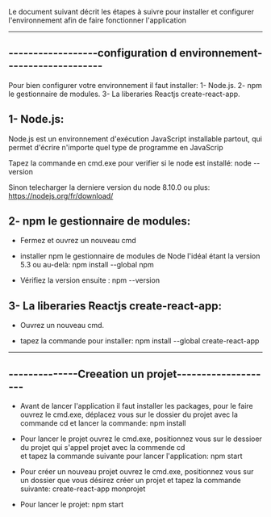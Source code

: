 
  Le document suivant décrit les étapes à suivre pour installer et configurer l'environnement afin de faire fonctionner l'application

  -------------------------------------------------------------------
  ------------------configuration d environnement--------------------
  -------------------------------------------------------------------

  Pour bien configurer votre environnement il faut installer: 
  1- Node.js. 
  2- npm le gestionnaire de modules.
  3- La liberaries Reactjs create-react-app.


  1- Node.js:
  -----------

  Node.js est un environnement d'exécution JavaScript installable partout, qui permet d'écrire n'importe quel type de programme en JavaScrip

  Tapez la commande en cmd.exe pour verifier si le node est installé: 
   node --version

  Sinon telecharger la derniere version du node 8.10.0 ou plus: 
  https://nodejs.org/fr/download/

  2- npm le gestionnaire de modules:
  ----------------------------------

  - Fermez et ouvrez un nouveau cmd

  - installer npm le gestionnaire de modules de Node l'idéal étant la version 5.3 ou au-delà:
   npm install --global npm

  - Vérifiez la version ensuite :
   npm --version

  3- La liberaries Reactjs create-react-app:
  ------------------------------------------

  - Ouvrez un nouveau cmd.

  - tapez la commande pour installer:
   npm install --global create-react-app




  -----------------------------------------------------
  --------------Creeation un projet--------------------
  -----------------------------------------------------
  
   - Avant de lancer l'application il faut installer les packages, pour le faire ouvrez le cmd.exe, déplacez vous sur le dossier du projet avec la commande cd et lancer la commande:
   npm install
   
  - Pour lancer le projet ouvrez le cmd.exe, positionnez vous sur le dessioer du projet qui s'appel projet avec la commende cd  
    et tapez la commande suivante pour lancer l'application:
   npm start

  - Pour créer un nouveau projet ouvrez le cmd.exe, positionnez vous sur un dossier que vous désirez créer un projet et tapez la commande suivante:
   create-react-app monprojet

  - Pour lancer le projet:
   npm start






